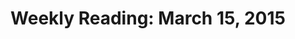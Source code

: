 ---
layout: reading_list
title: "Weekly Reading: March 15, 2015"
excerpt: "This week’s reading includes an overview of medieval European fishery and an analysis of the medium of comics.."
type: reading_list
---